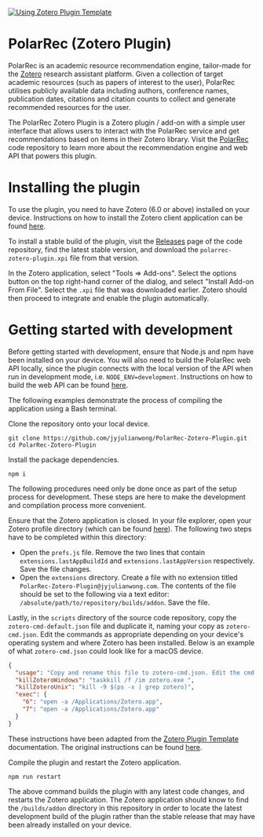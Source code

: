 [![Using Zotero Plugin Template](https://img.shields.io/badge/Using-Zotero%20Plugin%20Template-blue?style=flat-square&logo=github)](https://github.com/windingwind/zotero-plugin-template)

# PolarRec (Zotero Plugin)

PolarRec is an academic resource recommendation engine, tailor-made for the [Zotero](https://www.zotero.org/) research assistant platform. Given a collection of target academic resources (such as papers of interest to the user), PolarRec utilises publicly available data including authors, conference names, publication dates, citations and citation counts to collect and generate recommended resources for the user.

The PolarRec Zotero Plugin is a Zotero plugin / add-on with a simple user interface that allows users to interact with the PolarRec service and get recommendations based on items in their Zotero library. Visit the [PolarRec](https://github.com/jyjulianwong/PolarRec) code repository to learn more about the recommendation engine and web API that powers this plugin.

# Installing the plugin

To use the plugin, you need to have Zotero (6.0 or above) installed on your device. Instructions on how to install the Zotero client application can be found [here](https://www.zotero.org/download/).

To install a stable build of the plugin, visit the [Releases](https://github.com/jyjulianwong/PolarRec-Zotero-Plugin/releases) page of the code repository, find the latest stable version, and download the `polarrec-zotero-plugin.xpi` file from that version.

In the Zotero application, select "Tools => Add-ons". Select the options button on the top right-hand corner of the dialog, and select "Install Add-on From File". Select the `.xpi` file that was downloaded earlier. Zotero should then proceed to integrate and enable the plugin automatically.

# Getting started with development

Before getting started with development, ensure that Node.js and npm have been installed on your device. You will also need to build the PolarRec web API locally, since the plugin connects with the local version of the API when run in development mode, i.e. `NODE_ENV=development`. Instructions on how to build the web API can be found [here](https://github.com/jyjulianwong/PolarRec).

The following examples demonstrate the process of compiling the application using a Bash terminal.

Clone the repository onto your local device.
```shell
git clone https://github.com/jyjulianwong/PolarRec-Zotero-Plugin.git
cd PolarRec-Zotero-Plugin
```

Install the package dependencies.
```shell
npm i
```

The following procedures need only be done once as part of the setup process for development. These steps are here to make the development and compilation process more convenient.

Ensure that the Zotero application is closed. In your file explorer, open your Zotero profile directory (which can be found [here](https://www.zotero.org/support/kb/profile_directory)). The following two steps have to be completed within this directory:

*   Open the `prefs.js` file. Remove the two lines that contain `extensions.lastAppBuildId` and `extensions.lastAppVersion` respectively. Save the file changes.
*   Open the `extensions` directory. Create a file with no extension titled `PolarRec-Zotero-Plugin@jyjulianwong.com`. The contents of the file should be set to the following via a text editor: `/absolute/path/to/repository/builds/addon`. Save the file.

Lastly, in the `scripts` directory of the source code repository, copy the `zotero-cmd-default.json` file and duplicate it, naming your copy as `zotero-cmd.json`. Edit the commands as appropriate depending on your device's operating system and where Zotero has been installed. Below is an example of what `zotero-cmd.json` could look like for a macOS device.
```json
{
  "usage": "Copy and rename this file to zotero-cmd.json. Edit the cmd.",
  "killZoteroWindows": "taskkill /f /im zotero.exe ",
  "killZoteroUnix": "kill -9 $(ps -x | grep zotero)",
  "exec": {
    "6": "open -a /Applications/Zotero.app",
    "7": "open -a /Applications/Zotero.app"
  }
}
```

These instructions have been adapted from the [Zotero Plugin Template](https://github.com/windingwind/zotero-plugin-template) documentation. The original instructions can be found [here](https://zotero.yuque.com/staff-gkhviy/developer/skzm5s).

Compile the plugin and restart the Zotero application.
```shell
npm run restart
```

The above command builds the plugin with any latest code changes, and restarts the Zotero application. The Zotero application should know to find the `/builds/addon` directory in this repository in order to locate the latest development build of the plugin rather than the stable release that may have been already installed on your device.
